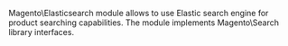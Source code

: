 Magento\Elasticsearch module allows to use Elastic search engine for product searching capabilities.
The module implements Magento\Search library interfaces.